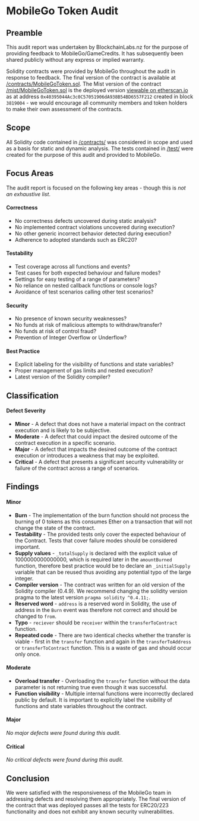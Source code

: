 # MobileGo Token Audit

## Preamble
This audit report was undertaken by BlockchainLabs.nz for the purpose of providing feedback to MobileGo/GameCredits. It has subsequently been shared publicly without any express or implied warranty.

Solidity contracts were provided by MobileGo throughout the audit in response to feedback. The final version of the contract is available at [/contracts/MobileGoToken.sol](https://github.com/BlockchainLabsNZ/mobilego-token-audit/blob/master/contracts/MobileGoToken.sol). The Mist version of the contract [/mist/MobileGoToken.sol](https://github.com/BlockchainLabsNZ/mobilego-token-audit/blob/master/mist/MobileGoToken.sol) is the deployed version [viewable on etherscan.io](https://etherscan.io/address/0x40395044Ac3c0C57051906dA938B54BD6557F212) as at address `0x40395044Ac3c0C57051906dA938B54BD6557F212` created in block `3819004` - we would encourage all community members and token holders to make their own assessment of the contracts.

## Scope
All Solidity code contained in [/contracts/](https://github.com/BlockchainLabsNZ/mobilego-token-audit/tree/master/contracts) was considered in scope and used as a basis for static and dynamic analysis. The tests contained in [/test/](https://github.com/BlockchainLabsNZ/mobilego-token-audit/tree/master/test) were created for the purpose of this audit and provided to MobileGo.

## Focus Areas
The audit report is focused on the following key areas - though this is *not an exhaustive list*.

#### Correctness
* No correctness defects uncovered during static analysis?
* No implemented contract violations uncovered during execution?
* No other generic incorrect behavior detected during execution?
* Adherence to adopted standards such as ERC20?

#### Testability
* Test coverage across all functions and events?
* Test cases for both expected behaviour and failure modes?
* Settings for easy testing of a range of parameters?
* No reliance on nested callback functions or console logs?
* Avoidance of test scenarios calling other test scenarios?

#### Security
* No presence of known security weaknesses?
* No funds at risk of malicious attempts to withdraw/transfer?
* No funds at risk of control fraud?
* Prevention of Integer Overflow or Underflow?

#### Best Practice
* Explicit labeling for the visibility of functions and state variables?
* Proper management of gas limits and nested execution?
* Latest version of the Solidity compiler?

## Classification

#### Defect Severity
* **Minor** - A defect that does not have a material impact on the contract execution and is likely to be subjective.
* **Moderate** - A defect that could impact the desired outcome of the contract execution in a specific scenario.
* **Major** - A defect that impacts the desired outcome of the contract execution or introduces a weakness that may be exploited.
* **Critical** - A defect that presents a significant security vulnerability or failure of the contract across a range of scenarios.

## Findings
#### Minor
* **Burn** - The implementation of the burn function should not process the burning of 0 tokens as this consumes Ether on a transaction that will not change the state of the contract.
* **Testability** - The provided tests only cover the expected behaviour of the Contract. Tests that cover failure modes should be considered important.
* **Supply values** - `_totalSupply` is declared with the explicit value of 1000000000000000, which is required later in the `amountBurned` function, therefore best practice would be to declare an `_initialSupply` variable that can be reused thus avoiding any potential typo of the large integer.
* **Compiler version** - The contract was written for an old version of the Solidity compiler (0.4.9). We recommend changing the solidity version pragma to the latest version `pragma solidity ^0.4.11;`.
* **Reserved word** - `address` is a reserved word in Solidity, the use of address in the `Burn` event was therefore not correct and should be changed to `from`.
* **Typo** - `reciever` should be `receiver` within the `transferToContract` function.
* **Repeated code** - There are two identical checks whether the transfer is viable - first in the `transfer` function and again in the `transferToAddress` or `transferToContract` function. This is a waste of gas and should occur only once.

#### Moderate
* **Overload transfer** - Overloading the `transfer` function without the data parameter is not returning true even though it was successful.
* **Function visibility** - Multiple internal functions were incorrectly declared public by default. It is important to explicitly label the visibility of functions and state variables throughout the contract.

#### Major
_No major defects were found during this audit._

#### Critical
_No critical defects were found during this audit._

## Conclusion
We were satisfied with the responsiveness of the MobileGo team in addressing defects and resolving them appropriately. The final version of the contract that was deployed passes all the tests for ERC20/223 functionality and does not exhibit any known security vulnerabilities.
